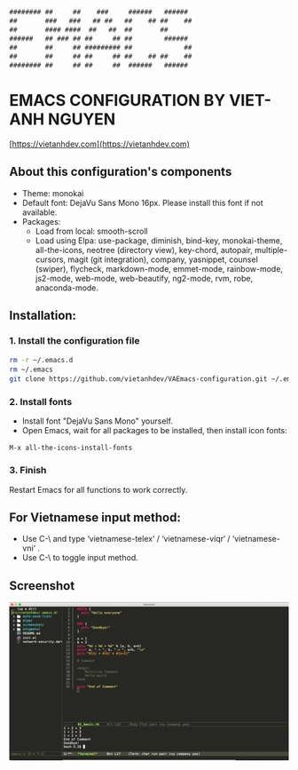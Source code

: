~~~
######## ##     ##    ###     ######   ######
##       ###   ###   ## ##   ##    ## ##    ##
##       #### ####  ##   ##  ##       ##
######   ## ### ## ##     ## ##        ######
##       ##     ## ######### ##             ##
##       ##     ## ##     ## ##    ## ##    ##
######## ##     ## ##     ##  ######   ######
~~~


# EMACS CONFIGURATION BY VIET-ANH NGUYEN

[https://vietanhdev.com](https://vietanhdev.com)

## About this configuration's components

- Theme: monokai
- Default font: DejaVu Sans Mono 16px. Please install this font if not available.
- Packages:
  + Load from local: smooth-scroll
  + Load using Elpa: use-package, diminish, bind-key, monokai-theme, all-the-icons, neotree (directory view), key-chord, autopair, multiple-cursors, magit (git integration), company, yasnippet, counsel (swiper), flycheck, markdown-mode, emmet-mode, rainbow-mode, js2-mode, web-mode, web-beautify, ng2-mode, rvm, robe, anaconda-mode.

## Installation:

### 1. Install the configuration file

~~~ bash
rm -r ~/.emacs.d
rm ~/.emacs
git clone https://github.com/vietanhdev/VAEmacs-configuration.git ~/.emacs.d
~~~

### 2. Install fonts

- Install font "DejaVu Sans Mono" yourself.
- Open Emacs, wait for all packages to be installed, then install icon fonts:

~~~
M-x all-the-icons-install-fonts
~~~


### 3. Finish

Restart Emacs for all functions to work correctly.

## For Vietnamese input method:

- Use C-\ and type ‘vietnamese-telex‘ / ‘vietnamese-viqr‘ / ‘vietnamese-vni‘ .
- Use C-\ to toggle input method.

## Screenshot

![Emacs](screenshot/screenshot.png)
